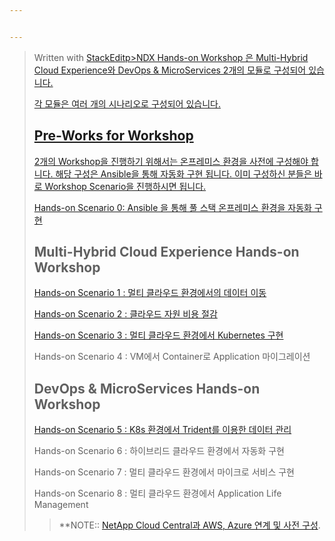```yaml
---


---
```


<blockquote>
<p>Written with <a href="https://stackedit.io/">StackEditp>NDX Hands-on Workshop 은 Multi-Hybrid Cloud Experience와 DevOps &amp; MicroServices  2개의 모듈로 구성되어 있습니다.</p>
<p>각 모듈은 여러 개의 시나리오로 구성되어 있습니다.</p>
<h2 id="pre-works-for-workshop">Pre-Works for Workshop</h2>
<p>2개의  Workshop을 진행하기 위해서는 온프레미스 환경을 사전에 구성해야 합니다. 해당 구성은 Ansible을 통해 자동화 구현 됩니다. 이미 구성하신 분들은 바로 Workshop Scenario을 진행하시면 됩니다.</p>
<p><a href="https://github.com/netappkr/NDX_Handsonworkshop-/tree/master/Pre-Work2">Hands-on Scenario 0: Ansible 을 통해 풀 스택 온프레미스 환경을 자동화 구현</a></p>
<h2 id="multi-hybrid-cloud-experience-hands-on-workshop">Multi-Hybrid Cloud Experience Hands-on Workshop</h2>
<p><a href="https://github.com/netappkr/NDX_Handsonworkshop-/tree/master/Data_Mobility_MultiCloud">Hands-on Scenario 1 : 멀티 클라우드 환경에서의 데이터 이동</a></p>
<p><a href="https://github.com/netappkr/NDX_Handsonworkshop-/blob/master/Costsaving/RADME.md">Hands-on Scenario 2 : 클라우드 자원 비용 절감</a></p>
<p><a href="https://github.com/netappkr/NDX_Handsonworkshop-/tree/master/K8s_on_MultiCloud">Hands-on Scenario 3 : 멀티 클라우드 환경에서 Kubernetes 구현</a></p>
<p>Hands-on Scenario 4 : VM에서 Container로 Application 마이그레이션</p>
<h2 id="devops--microservices-hands-on-workshop">DevOps &amp; MicroServices Hands-on Workshop</h2>
<p><a href="https://github.com/netappkr/NDX_Handsonworkshop-/tree/master/K8s_with_Trident">Hands-on Scenario 5 : K8s 환경에서 Trident를 이용한 데이터 관리</a></p>
<p>Hands-on Scenario 6 : 하이브리드 클라우드 환경에서 자동화 구현</p>
<p>Hands-on Scenario 7 : 멀티 클라우드 환경에서 마이크로 서비스 구현</p>
<p>Hands-on Scenario 8 : 멀티 클라우드 환경에서 Application Life Management</p>
<blockquote>
<p>**NOTE:: <a href="https://github.com/netappkr/NDX_Handsonworkshop-/tree/master/Pre-Work">NetApp Cloud Central과 AWS, Azure 연계 및 사전 구성</a>.</p>
</blockquote>

<!--stackedit_data:
eyJoaXN0b3J5IjpbLTQ1Nzc3MzE0MF19
-->